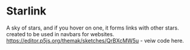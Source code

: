 # Starlink
A sky of stars, and if you hover on one, it forms links with other stars. created to be used in navbars for websites.
https://editor.p5js.org/themak/sketches/QrBXcMW5u - veiw code here.
